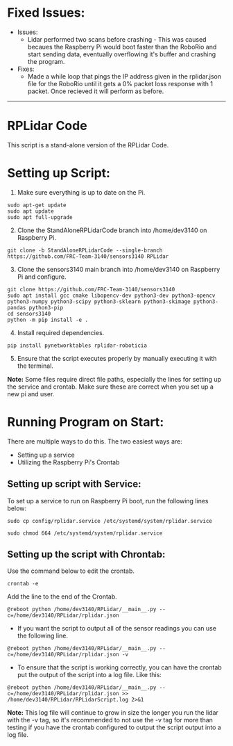 # Fixed Issues: 

* Issues:
  * Lidar performed two scans before crashing - This was caused becaues the Raspberry Pi would boot faster than the RoboRio and start sending data, eventually overflowing it's buffer and crashing the program.
* Fixes:
  * Made a while loop that pings the IP address given in the rplidar.json file for the RoboRio until it gets a 0% packet loss response with 1 packet. Once recieved it will perform as before. 

<hr>

# RPLidar Code

This script is a stand-alone version of the RPLidar Code.

# Setting up Script:

 1. Make sure everything is up to date on the Pi.
```
sudo apt-get update
sudo apt update
sudo apt full-upgrade
``` 
 2. Clone the StandAloneRPLidarCode branch into /home/dev3140 on Raspberry Pi.
```
git clone -b StandAloneRPLidarCode --single-branch https://github.com/FRC-Team-3140/sensors3140 RPLidar
```
 3. Clone the sensors3140 main branch into /home/dev3140 on Raspberry Pi and configure.
```
git clone https://github.com/FRC-Team-3140/sensors3140
sudo apt install gcc cmake libopencv-dev python3-dev python3-opencv python3-numpy python3-scipy python3-sklearn python3-skimage python3-pandas python3-pip
cd sensors3140
python -m pip install -e .
```    
 4. Install required dependencies.
```
pip install pynetworktables rplidar-roboticia
```
 5. Ensure that the script executes properly by manually executing it with the terminal.

__Note:__ Some files require direct file paths, especially the lines for setting up the service and crontab. Make sure these are correct when you set up a new pi and user. 

# Running Program on Start:

There are multiple ways to do this. The two easiest ways are: 
 * Setting up a service
 * Utilizing the Raspberry Pi's Crontab

## Setting up script with Service:

To set up a service to run on Raspberry Pi boot, run the following lines below: 
```
sudo cp config/rplidar.service /etc/systemd/system/rplidar.service
```
```
sudo chmod 664 /etc/systemd/system/rplidar.service
```

## Setting up the script with Chrontab: 

Use the command below to edit the crontab.
```
crontab -e
```
Add the line to the end of the Crontab.
```
@reboot python /home/dev3140/RPLidar/__main__.py --c=/home/dev3140/RPLidar/rplidar.json
```
- If you want the script to output all of the sensor readings you can use the following line.
```
@reboot python /home/dev3140/RPLidar/__main__.py --c=/home/dev3140/RPLidar/rplidar.json -v
```
- To ensure that the script is working correctly, you can have the crontab put the output of the script into a log file. Like this:
```
@reboot python /home/dev3140/RPLidar/__main__.py --c=/home/dev3140/RPLidar/rplidar.json >> /home/dev3140/RPLidar/RPLidarScript.log 2>&1
```
__Note:__ This log file will continue to grow in size the longer you run the lidar with the -v tag, so it's recommended to not use the -v tag for more than testing if you have the crontab configured to output the script output into a log file.
